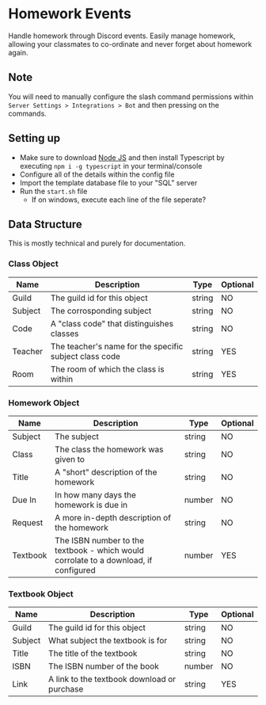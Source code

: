 # Homework Events
Handle homework through Discord events. Easily manage homework, allowing your classmates to co-ordinate and never forget about homework again.

## Note
You will need to manually configure the slash command permissions within `Server Settings > Integrations > Bot` and then pressing on the commands.

## Setting up
- Make sure to download [Node JS](https://nodejs.org/en/download/) and then install Typescript by executing `npm i -g typescript` in your terminal/console
- Configure all of the details within the config file
- Import the template database file to your "SQL" server
- Run the `start.sh` file
  - If on windows, execute each line of the file seperate?

## Data Structure
This is mostly technical and purely for documentation.

### Class Object
| Name    | Description                                            | Type   | Optional |
| ------- | ------------------------------------------------------ | ------ | -------- |
| Guild   | The guild id for this object                           | string | NO       |
| Subject | The corrosponding subject                              | string | NO       |
| Code    | A "class code" that distinguishes classes              | string | NO       |
| Teacher | The teacher's name for the specific subject class code | string | YES      |
| Room    | The room of which the class is within                  | string | YES      |

### Homework Object
| Name     | Description                                                                          | Type   | Optional |
| -------- | ------------------------------------------------------------------------------------ | ------ | -------- |
| Subject  | The subject                                                                          | string | NO       |
| Class    | The class the homework was given to                                                  | string | NO       |
| Title    | A "short" description of the homework                                                | string | NO       |
| Due In   | In how many days the homework is due in                                              | number | NO       |
| Request  | A more in-depth description of the homework                                          | string | NO       |
| Textbook | The ISBN number to the textbook - which would corrolate to a download, if configured | number | YES      |

### Textbook Object
| Name    | Description                                 | Type   | Optional |
| ------- | ------------------------------------------- | ------ | -------- |
| Guild   | The guild id for this object                | string | NO       |
| Subject | What subject the textbook is for            | string | NO       |
| Title   | The title of the textbook                   | string | NO       |
| ISBN    | The ISBN number of the book                 | number | NO       |
| Link    | A link to the textbook download or purchase | string | YES      |